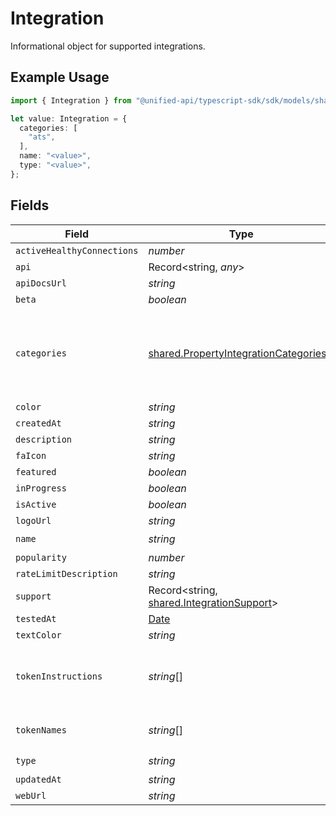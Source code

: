 # Integration

Informational object for supported integrations.

## Example Usage

```typescript
import { Integration } from "@unified-api/typescript-sdk/sdk/models/shared";

let value: Integration = {
  categories: [
    "ats",
  ],
  name: "<value>",
  type: "<value>",
};
```

## Fields

| Field                                                                                                 | Type                                                                                                  | Required                                                                                              | Description                                                                                           |
| ----------------------------------------------------------------------------------------------------- | ----------------------------------------------------------------------------------------------------- | ----------------------------------------------------------------------------------------------------- | ----------------------------------------------------------------------------------------------------- |
| `activeHealthyConnections`                                                                            | *number*                                                                                              | :heavy_minus_sign:                                                                                    | N/A                                                                                                   |
| `api`                                                                                                 | Record<string, *any*>                                                                                 | :heavy_minus_sign:                                                                                    | N/A                                                                                                   |
| `apiDocsUrl`                                                                                          | *string*                                                                                              | :heavy_minus_sign:                                                                                    | N/A                                                                                                   |
| `beta`                                                                                                | *boolean*                                                                                             | :heavy_minus_sign:                                                                                    | N/A                                                                                                   |
| `categories`                                                                                          | [shared.PropertyIntegrationCategories](../../../sdk/models/shared/propertyintegrationcategories.md)[] | :heavy_check_mark:                                                                                    | The categories of support solutions that this integration has                                         |
| `color`                                                                                               | *string*                                                                                              | :heavy_minus_sign:                                                                                    | N/A                                                                                                   |
| `createdAt`                                                                                           | *string*                                                                                              | :heavy_minus_sign:                                                                                    | N/A                                                                                                   |
| `description`                                                                                         | *string*                                                                                              | :heavy_minus_sign:                                                                                    | N/A                                                                                                   |
| `faIcon`                                                                                              | *string*                                                                                              | :heavy_minus_sign:                                                                                    | N/A                                                                                                   |
| `featured`                                                                                            | *boolean*                                                                                             | :heavy_minus_sign:                                                                                    | N/A                                                                                                   |
| `inProgress`                                                                                          | *boolean*                                                                                             | :heavy_minus_sign:                                                                                    | N/A                                                                                                   |
| `isActive`                                                                                            | *boolean*                                                                                             | :heavy_minus_sign:                                                                                    | N/A                                                                                                   |
| `logoUrl`                                                                                             | *string*                                                                                              | :heavy_minus_sign:                                                                                    | N/A                                                                                                   |
| `name`                                                                                                | *string*                                                                                              | :heavy_check_mark:                                                                                    | N/A                                                                                                   |
| `popularity`                                                                                          | *number*                                                                                              | :heavy_minus_sign:                                                                                    | N/A                                                                                                   |
| `rateLimitDescription`                                                                                | *string*                                                                                              | :heavy_minus_sign:                                                                                    | N/A                                                                                                   |
| `support`                                                                                             | Record<string, [shared.IntegrationSupport](../../../sdk/models/shared/integrationsupport.md)>         | :heavy_minus_sign:                                                                                    | N/A                                                                                                   |
| `testedAt`                                                                                            | [Date](https://developer.mozilla.org/en-US/docs/Web/JavaScript/Reference/Global_Objects/Date)         | :heavy_minus_sign:                                                                                    | N/A                                                                                                   |
| `textColor`                                                                                           | *string*                                                                                              | :heavy_minus_sign:                                                                                    | N/A                                                                                                   |
| `tokenInstructions`                                                                                   | *string*[]                                                                                            | :heavy_minus_sign:                                                                                    | instructions for the user on how to find the token/key                                                |
| `tokenNames`                                                                                          | *string*[]                                                                                            | :heavy_minus_sign:                                                                                    | if auth_types = 'token'                                                                               |
| `type`                                                                                                | *string*                                                                                              | :heavy_check_mark:                                                                                    | N/A                                                                                                   |
| `updatedAt`                                                                                           | *string*                                                                                              | :heavy_minus_sign:                                                                                    | N/A                                                                                                   |
| `webUrl`                                                                                              | *string*                                                                                              | :heavy_minus_sign:                                                                                    | N/A                                                                                                   |
